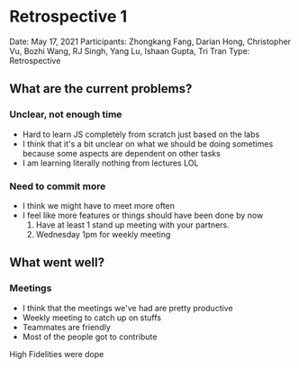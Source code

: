 # Retrospective 1

Date: May 17, 2021
Participants: Zhongkang Fang, Darian Hong, Christopher Vu, Bozhi Wang, RJ Singh, Yang Lu, Ishaan Gupta, Tri Tran
Type: Retrospective

## What are the current problems?

### Unclear, not enough time

- Hard to learn JS completely from scratch just based on the labs
- I think that it's a bit unclear on what we should be doing sometimes because some aspects are dependent on other tasks
- I am learning literally nothing from lectures LOL

### Need to commit more

- I think we might have to meet more often
- I feel like more features or things should have been done by now
    1. Have at least 1 stand up meeting with your partners.
    2. Wednesday 1pm for weekly meeting

## What went well?

### Meetings

- I think that the meetings we've had are pretty productive
- Weekly meeting to catch up on stuffs
- Teammates are friendly
- Most of the people got to contribute

High Fidelities were dope